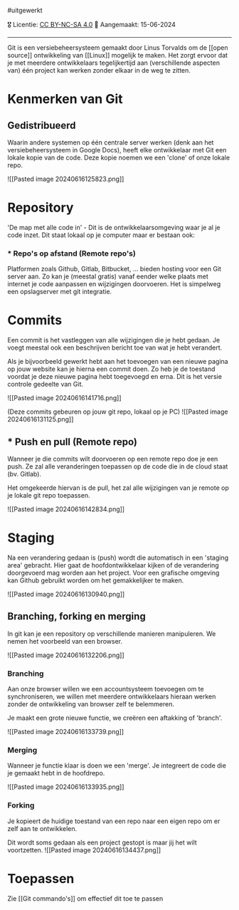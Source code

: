 #uitgewerkt

🎖️ Licentie: [CC BY-NC-SA 4.0](https://creativecommons.org/licenses/by-nc-sa/4.0/)
📅 Aangemaakt: 15-06-2024

---
Git is een versiebeheersysteem gemaakt door Linus Torvalds om de [[open source]] ontwikkeling van [[Linux]] mogelijk te maken. Het zorgt ervoor dat je met meerdere ontwikkelaars tegelijkertijd aan (verschillende aspecten van) één project kan werken zonder elkaar in de weg te zitten.

# Kenmerken van Git
## Gedistribueerd 
Waarin andere systemen op één centrale server werken (denk aan het versiebeheersysteem in Google Docs), heeft elke ontwikkelaar met Git een lokale kopie van de code. Deze kopie noemen we een 'clone' of onze lokale repo.

![[Pasted image 20240616125823.png]]
# Repository
'De map met alle code in' - Dit is de ontwikkelaarsomgeving waar je al je code inzet. Dit staat lokaal op je computer maar er bestaan ook:

### * Repo's op afstand (Remote repo's)
Platformen zoals Github, Gitlab, Bitbucket, ... bieden hosting voor een Git server aan. Zo kan je (meestal gratis) vanaf eender welke plaats met internet je code aanpassen en wijzigingen doorvoeren. Het is simpelweg een opslagserver met git integratie.

# Commits
Een commit is het vastleggen van alle wijzigingen die je hebt gedaan. Je voegt meestal ook een beschrijven bericht toe van wat je hebt verandert. 

Als je bijvoorbeeld gewerkt hebt aan het toevoegen van een nieuwe pagina op jouw website kan je hierna een commit doen. Zo heb je de toestand voordat je deze nieuwe pagina hebt toegevoegd en erna. Dit is het versie controle gedeelte van Git.

![[Pasted image 20240616141716.png]]

(Deze commits gebeuren op jouw git repo, lokaal op je PC)
![[Pasted image 20240616131125.png]]



## * Push en pull (Remote repo)
Wanneer je die commits wilt doorvoeren op een remote repo doe je een push. Ze zal alle veranderingen toepassen op de code die in de cloud staat (bv. Gitlab).

Het omgekeerde hiervan is de pull, het zal alle wijzigingen van je remote op je lokale git repo toepassen. 

![[Pasted image 20240616142834.png]]

# Staging
Na een verandering gedaan is (push) wordt die automatisch in een 'staging area' gebracht. Hier gaat de hoofdontwikkelaar kijken of de verandering doorgevoerd mag worden aan het project. Voor een grafische omgeving kan Github gebruikt worden om het gemakkelijker te maken.

![[Pasted image 20240616130940.png]]

## Branching, forking en merging
In git kan je een repository op verschillende manieren manipuleren. We nemen het voorbeeld van een browser.

![[Pasted image 20240616132206.png]]
### Branching
Aan onze browser willen we een accountsysteem toevoegen om te synchroniseren, we willen met meerdere ontwikkelaars hieraan werken zonder de ontwikkeling van browser zelf te belemmeren.

Je maakt een grote nieuwe functie, we creëren een aftakking of 'branch'. 

![[Pasted image 20240616133739.png]]

### Merging
Wanneer je functie klaar is doen we een 'merge'. Je integreert de code die je gemaakt hebt in de hoofdrepo. 

![[Pasted image 20240616133935.png]]

### Forking
Je kopieert de huidige toestand van een repo naar een eigen repo om er zelf aan te ontwikkelen.

Dit wordt soms gedaan als een project gestopt is maar jij het wilt voortzetten.
![[Pasted image 20240616134437.png]]

# Toepassen
Zie [[Git commando's]] om effectief dit toe te passen